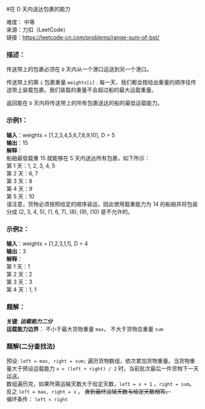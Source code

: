 #在 D 天内送达包裹的能力

难度： 中等   
来源：力扣（LeetCode）  
链接：https://leetcode-cn.com/problems/range-sum-of-bst/

### 描述：
  传送带上的包裹必须在 `D` 天内从一个港口运送到另一个港口。

  传送带上的第 `i` 包裹重量 `weights[i]` . 每一天，我们都会按给出重量的顺序往传送带上装载包裹。我们装载的重量不会超过船的最大运载重量。

  返回能在 `D` 天内将传送带上的所有包裹送达的船的最低运载能力。


### 示例1：
**输入**：weights = [1,2,3,4,5,6,7,8,9,10], D = 5  
**输出**：15  
**解释**：  
船舶最低载重 15 就能够在 5 天内送达所有包裹，如下所示：  
第 1 天：1, 2, 3, 4, 5  
第 2 天：6, 7  
第 3 天：8  
第 4 天：9  
第 5 天：10  
请注意，货物必须按照给定的顺序装运，因此使用载重能力为 14 的船舶并将包装分成 (2, 3, 4, 5), (1, 6, 7), (8), (9), (10) 是不允许的。


### 示例2：
**输入**：weights = [1,2,3,1,1], D = 4  
**输出**：3  
**解释**：  
第 1 天：1  
第 2 天：2  
第 3 天：3  
第 4 天：1, 1


### 题解：
**关键**: ***运载能力二分***  
**运载能力边界**： 不小于最大货物重量 `max`， 不大于货物总重量 `sum`  

### 题解(二分查找法)
预设: `left = max, right = sum;`
遍历货物数组，依次累加货物重量。当货物重量大于预设运载能力 `x = (left + right) / 2` 时，当前批次最后一件货物下一天运送。  
数组遍历完，如果所需运输天数大于给定天数，`left = x + 1` ，`right = sum`。  
反之 `left = max, right = x` 。 
~~直到最终运输天数与给定天数相等。~~  
循环条件： `left < right`






